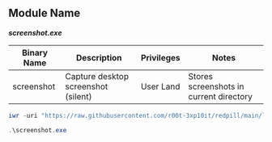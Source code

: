 ## Module Name
   <b><i>screenshot.exe</i></b>

|Binary Name|Description|Privileges|Notes|
|---|---|---|---|
|screenshot|Capture desktop screenshot (silent)|User Land|Stores screenshots in current directory|

```powershell
iwr -uri "https://raw.githubusercontent.com/r00t-3xp10it/redpill/main/lib/screenshot/screenshot.exe" -OutFile "screenshot.exe"
```

```powershell
.\screenshot.exe
```